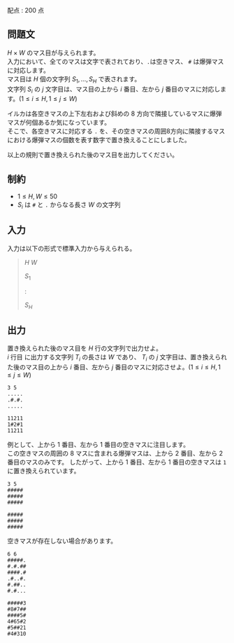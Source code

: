 配点 : $200$ 点

## 問題文

$H \times W$ のマス目が与えられます。 <br>
入力において、全てのマスは文字で表されており、`.`は空きマス、 `#` は爆弾マスに対応します。 <br>
マス目は $H$ 個の文字列 $S_1,...,S_H$ で表されます。 <br>
文字列 $S_i$ の $j$ 文字目は、マス目の上から $i$ 番目、左から $j$ 番目のマスに対応します。$(1 \leq i \leq H,1 \leq j \leq W)$    

イルカは各空きマスの上下左右および斜めの $8$ 方向で隣接しているマスに爆弾マスが何個あるか気になっています。   <br>
そこで、各空きマスに対応する `.` を、その空きマスの周囲8方向に隣接するマスにおける爆弾マスの個数を表す数字で置き換えることにしました。     

以上の規則で置き換えられた後のマス目を出力してください。

## 制約

- $1 \leq H,W \leq 50$
- $S_i$ は `#` と `.` からなる長さ $W$ の文字列

## 入力

入力は以下の形式で標準入力から与えられる。  

> $H$ $W$ 
> 
> $S_1$
> 
> $:$
> 
> $S_H$

## 出力

置き換えられた後のマス目を $H$ 行の文字列で出力せよ。 <br>
$i$ 行目 に出力する文字列 $T_i$ の長さは $W$ であり、 $T_i$ の $j$ 文字目は、置き換えられた後のマス目の上から $i$ 番目、左から $j$ 番目のマスに対応させよ。$(1 \leq i \leq H,1 \leq j \leq W)$

```input1
3 5
.....
.#.#.
.....
```

```output1
11211
1#2#1
11211
```

例として、上から $1$ 番目、左から $1$ 番目の空きマスに注目します。 <br>
この空きマスの周囲の $8$ マスに含まれる爆弾マスは、上から $2$ 番目、左から $2$ 番目のマスのみです。
したがって、上から $1$ 番目、左から $1$ 番目の空きマスは `1` に置き換えられています。

```input2
3 5
#####
#####
#####
```

```output2
#####
#####
#####
```

空きマスが存在しない場合があります。

```input3
6 6
#####.
#.#.##
####.#
.#..#.
#.##..
#.#...
```

```output3
#####3
#8#7##
####5#
4#65#2
#5##21
#4#310
```
